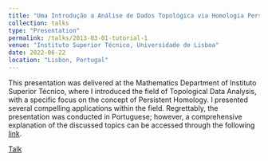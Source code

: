 ```yaml
---
title: "Uma Introdução a Análise de Dados Topológica via Homologia Persistente"
collection: talks
type: "Presentation"
permalink: /talks/2013-03-01-tutorial-1
venue: "Instituto Superior Técnico, Universidade de Lisboa"
date: 2022-06-22
location: "Lisbon, Portugal"
---
```


This presentation was delivered at the Mathematics Department of Instituto Superior Técnico, where I introduced the field of Topological Data Analysis, with a specific focus on the concept of Persistent Homology. I presented several compelling applications within the field. Regrettably, the presentation was conducted in Portuguese; however, a comprehensive explanation of the discussed topics can be accessed through the following [link](https://drive.google.com/file/d/1FQ9M-xaZiH7hCbHod0WNRaahdIc-drhP/view).

[Talk](https://educast.fccn.pt/vod/clips/2nmyd6gqc2/streaming.html?locale=en)
